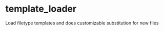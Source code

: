 template_loader
===========

Load filetype templates and does customizable substitution for new files
